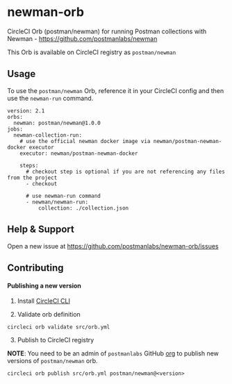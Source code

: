 # newman-orb
CircleCI Orb (postman/newman) for running Postman collections with Newman - https://github.com/postmanlabs/newman

This Orb is available on CircleCI registry as `postman/newman`

## Usage
To use the `postman/newman` Orb, reference it in your CircleCI config and then use the `newman-run` command.
```
version: 2.1
orbs:
  newman: postman/newman@1.0.0
jobs:
  newman-collection-run:
    # use the official newman docker image via newman/postman-newman-docker executor
    executor: newman/postman-newman-docker
    
    steps:
      # checkout step is optional if you are not referencing any files from the project
      - checkout
      
      # use newman-run command
      - newman/newman-run:
          collection: ./collection.json
```

## Help & Support
Open a new issue at https://github.com/postmanlabs/newman-orb/issues

## Contributing
#### Publishing a new version

1. Install [CircleCI CLI](https://github.com/CircleCI-Public/circleci-cli/blob/master/README.md#getting-started)

2. Validate orb definition
```
circleci orb validate src/orb.yml
```

3. Publish to CircleCI registry

**NOTE**: You need to be an admin of `postmanlabs` GitHub [org](https://github.com/postmanlabs) to publish new versions of `postman/newman` orb.

```
circleci orb publish src/orb.yml postman/newman@<version>
```